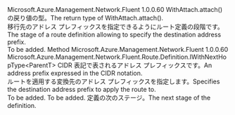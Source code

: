 <Type Name="IWithDestinationAddressPrefix&lt;ParentT&gt;" FullName="Microsoft.Azure.Management.Network.Fluent.Route.Definition.IWithDestinationAddressPrefix&lt;ParentT&gt;">
  <TypeSignature Language="C#" Value="public interface IWithDestinationAddressPrefix&lt;ParentT&gt;" />
  <TypeSignature Language="ILAsm" Value=".class public interface auto ansi abstract IWithDestinationAddressPrefix`1&lt;ParentT&gt;" />
  <TypeSignature Language="DocId" Value="T:Microsoft.Azure.Management.Network.Fluent.Route.Definition.IWithDestinationAddressPrefix`1" />
  <TypeSignature Language="VB.NET" Value="Public Interface IWithDestinationAddressPrefix(Of ParentT)" />
  <TypeSignature Language="F#" Value="type IWithDestinationAddressPrefix&lt;'ParentT&gt; = interface" />
  <AssemblyInfo>
    <AssemblyName>Microsoft.Azure.Management.Network.Fluent</AssemblyName>
    <AssemblyVersion>1.0.0.60</AssemblyVersion>
  </AssemblyInfo>
  <TypeParameters>
    <TypeParameter Name="ParentT" />
  </TypeParameters>
  <Interfaces />
  <Docs>
    <typeparam name="ParentT"><span data-ttu-id="d90d3-101">WithAttach.attach() の戻り値の型。</span><span class="sxs-lookup"><span data-stu-id="d90d3-101">The return type of  WithAttach.attach().</span></span></typeparam>
    <summary>
            <span data-ttu-id="d90d3-102">移行先のアドレス プレフィックスを指定できるようにルート定義の段階です。</span><span class="sxs-lookup"><span data-stu-id="d90d3-102">The stage of a route definition allowing to specify the destination address prefix.</span></span>
            </summary>
    <remarks>To be added.</remarks>
  </Docs>
  <Members>
    <Member MemberName="WithDestinationAddressPrefix">
      <MemberSignature Language="C#" Value="public Microsoft.Azure.Management.Network.Fluent.Route.Definition.IWithNextHopType&lt;ParentT&gt; WithDestinationAddressPrefix (string cidr);" />
      <MemberSignature Language="ILAsm" Value=".method public hidebysig newslot virtual instance class Microsoft.Azure.Management.Network.Fluent.Route.Definition.IWithNextHopType`1&lt;!ParentT&gt; WithDestinationAddressPrefix(string cidr) cil managed" />
      <MemberSignature Language="DocId" Value="M:Microsoft.Azure.Management.Network.Fluent.Route.Definition.IWithDestinationAddressPrefix`1.WithDestinationAddressPrefix(System.String)" />
      <MemberSignature Language="VB.NET" Value="Public Function WithDestinationAddressPrefix (cidr As String) As IWithNextHopType(Of ParentT)" />
      <MemberSignature Language="F#" Value="abstract member WithDestinationAddressPrefix : string -&gt; Microsoft.Azure.Management.Network.Fluent.Route.Definition.IWithNextHopType&lt;'ParentT&gt;" Usage="iWithDestinationAddressPrefix.WithDestinationAddressPrefix cidr" />
      <MemberType>Method</MemberType>
      <AssemblyInfo>
        <AssemblyName>Microsoft.Azure.Management.Network.Fluent</AssemblyName>
        <AssemblyVersion>1.0.0.60</AssemblyVersion>
      </AssemblyInfo>
      <ReturnValue>
        <ReturnType>Microsoft.Azure.Management.Network.Fluent.Route.Definition.IWithNextHopType&lt;ParentT&gt;</ReturnType>
      </ReturnValue>
      <Parameters>
        <Parameter Name="cidr" Type="System.String" />
      </Parameters>
      <Docs>
        <param name="cidr"><span data-ttu-id="d90d3-103">CIDR 表記で表されるアドレス プレフィックスです。</span><span class="sxs-lookup"><span data-stu-id="d90d3-103">An address prefix expressed in the CIDR notation.</span></span></param>
        <summary>
            <span data-ttu-id="d90d3-104">ルートを適用する変換先のアドレス プレフィックスを指定します。</span><span class="sxs-lookup"><span data-stu-id="d90d3-104">Specifies the destination address prefix to apply the route to.</span></span>
            </summary>
        <returns>To be added.</returns>
        <remarks>To be added.</remarks>
        <return><span data-ttu-id="d90d3-105">定義の次のステージ。</span><span class="sxs-lookup"><span data-stu-id="d90d3-105">The next stage of the definition.</span></span></return>
      </Docs>
    </Member>
  </Members>
</Type>